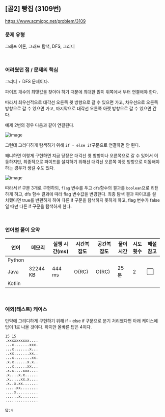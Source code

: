 ## [골2] 빵집 (3109번)

https://www.acmicpc.net/problem/3109

### 문제 유형

그래프 이론, 그래프 탐색, DFS, 그리디

<br>

### 어려웠던 점 / 문제의 핵심

그리디 + DFS 문제이다.

파이프 개수의 최댓값을 찾아야 하기 때문에 최대한 많이 위쪽에서 부터 연결해야 한다.

따라서 최우선적으로 대각선 오른쪽 윗 방향으로 갈 수 있으면 가고, 차우선으로 오른쪽 방향으로 갈 수 있으면 가고, 마지막으로 대각선 오른쪽 아랫 방향으로 갈 수 있으면 간다.

예제 2번의 경우 다음과 같이 연결된다.

![image](https://github.com/siwon-park/Problem_Solving/assets/93081720/ff597b35-c796-4acd-82b7-5c552bb6ae77)

그런데 그리디하게 탐색하기 위해 `if - else if`구문으로 연결하면 안 된다.

왜냐하면 이렇게 구현하면 지금 당장은 대각선 윗 방향이나 오른쪽으로 갈 수 있어서 이동하지만, 최종적으로 파이프를 설치하기 위해선 대각선 오른쪽 아랫 방향으로 이동해야 하는 경우가 생길 수도 있다.

![image](https://github.com/siwon-park/Problem_Solving/assets/93081720/9b011181-fde3-4378-913c-69ba57c1acb8)

따라서 if 구문 3개로 구현하되, `flag` 변수를 두고 `dfs`함수의 결과를 `boolean`으로 리턴하게 하고, dfs 함수 결과에 따라 flag 변수값을 변경한다. 최종 탐색 결과 파이프를 설치했다면 true를 반환하게 하여 다른 if 구문을 탐색하지 못하게 하고, flag 변수가 false일 때만 다른 if 구문을 탐색하게 한다.

<br>

### 언어별 풀이 요약

| 언어   | 메모리   | 실행 시간(ms) | 시간복잡도 | 공간복잡도 | 풀이 시간 | 시도 횟수 | 해설 참고            |
| ------ | -------- | ------------- | ---------- | ---------- | --------- | --------- | -------------------- |
| Python |          |               |            |            |           |           |                      |
| Java   | 32244 KB | 444 ms        | O(RC)      | O(RC)      | 25분      | 2         | :white_large_square: |
| Kotlin |          |               |            |            |           |           |                      |

<br>

### 예외(테스트) 케이스

만약에 그리디하게 구현하기 위해 if - else if 구문으로 분기 처리했다면 아래 케이스에 답이 1로 나올 것이다. 하지만 올바른 답은 4이다.

```
15 15
.xxxxxxxxxx....
...x.......xxx.
...x.......x...
..xx.......xx..
...x........xx.
.x.x......x.x..
...x......xx...
.x.x....xxx....
.x....x.x......
.x.....xx.x....
.x..x.xx.......
.....xx........
....x..........
......x........
...............
    
답:4
```

